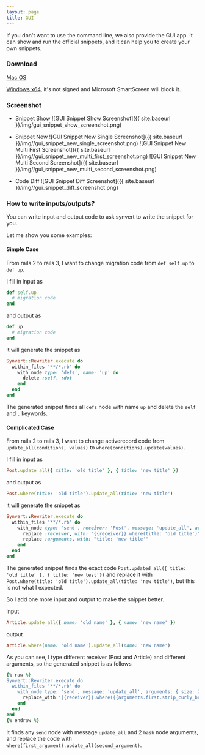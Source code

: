 ```yaml
---
layout: page
title: GUI
---
```


If you don't want to use the command line, we also provide the GUI app.
It can show and run the official snippets, and it can help you to create your own snippets.

### Download

[Mac OS](https://download-synvert.xinminlabs.com/download/latest/osx)

[Windows x64](https://download-synvert.xinminlabs.com/download/latest/windows_64), it's not signed and Microsoft SmartScreen will block it.

### Screenshot

* Snippet Show
![GUI Snippet Show Screenshot]({{ site.baseurl }}/img/gui_snippet_show_screenshot.png)

* Snippet New
![GUI Snippet New Single Screenshot]({{ site.baseurl }}/img//gui_snippet_new_single_screenshot.png)
![GUI Snippet New Multi First Screenshot]({{ site.baseurl }}/img//gui_snippet_new_multi_first_screenshot.png)
![GUI Snippet New Multi Second Screenshot]({{ site.baseurl }}/img//gui_snippet_new_multi_second_screenshot.png)

* Code Diff
![GUI Snippet Diff Screenshot]({{ site.baseurl }}/img//gui_snippet_diff_screenshot.png)

### How to write inputs/outputs?

You can write input and output code to ask synvert to write the snippet for you.

Let me show you some examples:

#### Simple Case

From rails 2 to rails 3, I want to change migration code from `def self.up` to `def up`.

I fill in input as

```ruby
def self.up
  # migration code
end
```

and output as

```ruby
def up
  # migration code
end
```

it will generate the snippet as

```ruby
Synvert::Rewriter.execute do
  within_files '**/*.rb' do
    with_node type: 'defs', name: 'up' do
      delete :self, :dot
    end
  end
end
```

The generated snippet finds all `defs` node with name `up` and delete the `self` and `.` keywords.

#### Complicated Case

From rails 2 to rails 3, I want to change activerecord code from `update_all(conditions, values)` to `where(conditions).update(values)`.

I fill in input as

```ruby
Post.update_all({ title: 'old title' }, { title: 'new title' })
```

and output as

```ruby
Post.where(title: 'old title').update_all(title: 'new title')
```

it will generate the snippet as

```ruby
Synvert::Rewriter.execute do
  within_files '**/*.rb' do
    with_node type: 'send', receiver: 'Post', message: 'update_all', arguments: { size: 2, first: { type: 'hash', title_value: "'old title'" }, second: { type: 'hash', title_value: "'new title'" } } do
      replace :receiver, with: "{{receiver}}.where(title: 'old title')"
      replace :arguments, with: "title: 'new title'"
    end
  end
end
```

The generated snippet finds the exact code `Post.updated_all({ title: 'old title' }, { title: 'new test'})` and replace it with `Post.where(title: 'old title').update_all(title: 'new title')`, but this is not what I expected.

So I add one more input and output to make the snippet better.

input

```ruby
Article.update_all({ name: 'old name' }, { name: 'new name' })
```

output

```ruby
Article.where(name: 'old name').update_all(name: 'new name')
```

As you can see, I type different receiver (Post and Article) and different arguments, so the generated snippet is as follows

```ruby
{% raw %}
Synvert::Rewriter.execute do
  within_files '**/*.rb' do
    with_node type: 'send', message: 'update_all', arguments: { size: 2, first: { type: 'hash' }, second: { type: 'hash' } } do
      replace_with '{{receiver}}.where({{arguments.first.strip_curly_braces}}).update_all({{arguments.second.strip_curly_braces}})'
    end
  end
end
{% endraw %}
```

It finds any `send` node with message `update_all` and 2 `hash` node arguments, and replace the code with `where(first_argument).update_all(second_argument)`.